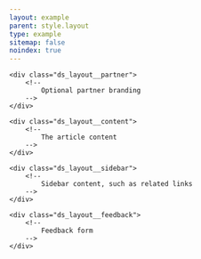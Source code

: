 ```yaml
---
layout: example
parent: style.layout
type: example
sitemap: false
noindex: true
---
```

<main class="ds_layout  ds_layout--article">
    <div class="ds_layout__header">
        <!--
            A ds_article-header component or other header content
        -->
    </div>

    <div class="ds_layout__partner">
        <!--
            Optional partner branding
        -->
    </div>

    <div class="ds_layout__content">
        <!--
            The article content
        -->
    </div>

    <div class="ds_layout__sidebar">
        <!--
            Sidebar content, such as related links
        -->
    </div>

    <div class="ds_layout__feedback">
        <!--
            Feedback form
        -->
    </div>
</main>
